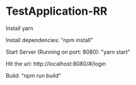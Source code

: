 # TestApplication-RR

Install yarn


Install dependencies: "npm install"


Start Server (Running on port: 8080): "yarn start"


Hit the url: http://localhost:8080/#/login


Build: "npm run build"
